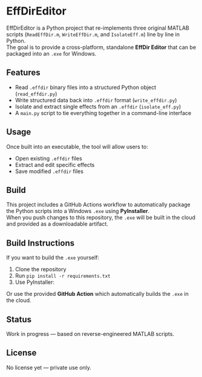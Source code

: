 
# EffDirEditor

EffDirEditor is a Python project that re-implements three original MATLAB scripts 
(`ReadEffDir.m`, `WriteEffDir.m`, and `IsolateEff.m`) line by line in Python.  
The goal is to provide a cross-platform, standalone **EffDir Editor** that can be 
packaged into an `.exe` for Windows.

## Features
- Read `.effdir` binary files into a structured Python object (`read_effdir.py`)
- Write structured data back into `.effdir` format (`write_effdir.py`)
- Isolate and extract single effects from an `.effdir` (`isolate_eff.py`)
- A `main.py` script to tie everything together in a command-line interface

## Usage
Once built into an executable, the tool will allow users to:
- Open existing `.effdir` files
- Extract and edit specific effects
- Save modified `.effdir` files

## Build
This project includes a GitHub Actions workflow to automatically package the 
Python scripts into a Windows `.exe` using **PyInstaller**.  
When you push changes to this repository, the `.exe` will be built in the cloud 
and provided as a downloadable artifact.

## Build Instructions
If you want to build the `.exe` yourself:
1. Clone the repository
2. Run `pip install -r requirements.txt`
3. Use PyInstaller:

Or use the provided **GitHub Action** which automatically builds the `.exe` in the cloud.

## Status
Work in progress — based on reverse-engineered MATLAB scripts.

## License
No license yet — private use only.
